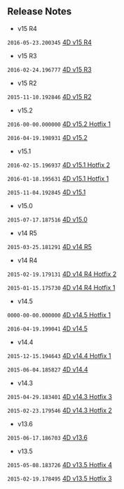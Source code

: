 Release Notes
-------------

* v15 R4

```2016-05-23.200345``` [4D v15 R4](https://github.com/4D-JP/release-notes/blob/master/v15/r4/README.md)

* v15 R3

```2016-02-24.196777``` [4D v15 R3](https://github.com/4D-JP/release-notes/blob/master/v15/r3/README.md) 

* v15 R2

```2015-11-10.192846``` [4D v15 R2](https://github.com/4D-JP/release-notes/blob/master/v15/r2/README.md) 

* v15.2

```2016-00-00.000000``` [4D v15.2 Hotfix 1](https://github.com/4D-JP/release-notes/tree/master/v15/15.2/hf1/README.md)

```2016-04-19.198931``` [4D v15.2](https://github.com/4D-JP/release-notes/blob/master/v15/15.2/README.md)

* v15.1

```2016-02-15.196937``` [4D v15.1 Hotfix 2](https://github.com/4D-JP/release-notes/blob/master/v15/15.1/hf2/README.md)

```2016-01-18.195631``` [4D v15.1 Hotfix 1](https://github.com/4D-JP/release-notes/blob/master/v15/15.1/hf1/README.md)
 
```2015-11-04.192845``` [4D v15.1](https://github.com/4D-JP/release-notes/blob/master/v15/15.1/README.md)

* v15.0
 
```2015-07-17.187516``` [4D v15.0](https://github.com/4D-JP/release-notes/blob/master/v15/15.0/README.md) 

* v14 R5

```2015-03-25.181291``` [4D v14 R5](https://github.com/4D-JP/release-notes/blob/master/v14/r5/README.md) 

* v14 R4

```2015-02-19.179131``` [4D v14 R4 Hotfix 2](https://github.com/4D-JP/release-notes/blob/master/v14/r4/hf2/README.md) 

```2015-01-15.175730``` [4D v14 R4 Hotfix 1](https://github.com/4D-JP/release-notes/blob/master/v14/r4/hf1/README.md) 

* v14.5
 
```0000-00-00.000000``` [4D v14.5 Hotfix 1](https://github.com/4D-JP/release-notes/blob/master/v14/14.5/hf1/README.md) 

```2016-04-19.199041``` [4D v14.5](https://github.com/4D-JP/release-notes/blob/master/v14/14.5/README.md) 

* v14.4

```2015-12-15.194643``` [4D v14.4 Hotfix 1](https://github.com/4D-JP/release-notes/blob/master/v14/14.4/hf1/README.md) 
 
```2015-06-04.185827``` [4D v14.4](https://github.com/4D-JP/release-notes/blob/master/v14/14.4/README.md) 

* v14.3

```2015-04-29.183401``` [4D v14.3 Hotfix 3](https://github.com/4D-JP/release-notes/blob/master/v14/14.3/hf3/README.md) 

```2015-02-23.179546``` [4D v14.3 Hotfix 2](https://github.com/4D-JP/release-notes/blob/master/v14/14.3/hf2/README.md) 

* v13.6

```2015-06-17.186703``` [4D v13.6](https://github.com/4D-JP/release-notes/blob/master/v13/13.6/README.md) 

* v13.5

```2015-05-08.183726``` [4D v13.5 Hotfix 4](https://github.com/4D-JP/release-notes/blob/master/v13/13.5/hf4/README.md) 

```2015-02-19.178495``` [4D v13.5 Hotfix 3](https://github.com/4D-JP/release-notes/blob/master/v13/13.5/hf3/README.md) 
